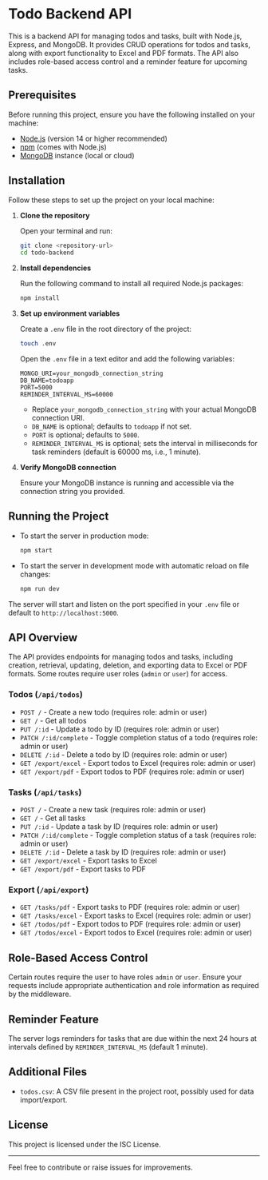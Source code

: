 # Todo Backend API

This is a backend API for managing todos and tasks, built with Node.js, Express, and MongoDB. It provides CRUD operations for todos and tasks, along with export functionality to Excel and PDF formats. The API also includes role-based access control and a reminder feature for upcoming tasks.

## Prerequisites

Before running this project, ensure you have the following installed on your machine:

- [Node.js](https://nodejs.org/) (version 14 or higher recommended)
- [npm](https://www.npmjs.com/get-npm) (comes with Node.js)
- [MongoDB](https://www.mongodb.com/) instance (local or cloud)

## Installation

Follow these steps to set up the project on your local machine:

1. **Clone the repository**

   Open your terminal and run:

   ```bash
   git clone <repository-url>
   cd todo-backend
   ```

2. **Install dependencies**

   Run the following command to install all required Node.js packages:

   ```bash
   npm install
   ```

3. **Set up environment variables**

   Create a `.env` file in the root directory of the project:

   ```bash
   touch .env
   ```

   Open the `.env` file in a text editor and add the following variables:

   ```env
   MONGO_URI=your_mongodb_connection_string
   DB_NAME=todoapp
   PORT=5000
   REMINDER_INTERVAL_MS=60000
   ```

   - Replace `your_mongodb_connection_string` with your actual MongoDB connection URI.
   - `DB_NAME` is optional; defaults to `todoapp` if not set.
   - `PORT` is optional; defaults to `5000`.
   - `REMINDER_INTERVAL_MS` is optional; sets the interval in milliseconds for task reminders (default is 60000 ms, i.e., 1 minute).

4. **Verify MongoDB connection**

   Ensure your MongoDB instance is running and accessible via the connection string you provided.

## Running the Project

- To start the server in production mode:

  ```bash
  npm start
  ```

- To start the server in development mode with automatic reload on file changes:

  ```bash
  npm run dev
  ```

The server will start and listen on the port specified in your `.env` file or default to `http://localhost:5000`.

## API Overview

The API provides endpoints for managing todos and tasks, including creation, retrieval, updating, deletion, and exporting data to Excel or PDF formats. Some routes require user roles (`admin` or `user`) for access.

### Todos (`/api/todos`)

- `POST /` - Create a new todo (requires role: admin or user)
- `GET /` - Get all todos
- `PUT /:id` - Update a todo by ID (requires role: admin or user)
- `PATCH /:id/complete` - Toggle completion status of a todo (requires role: admin or user)
- `DELETE /:id` - Delete a todo by ID (requires role: admin or user)
- `GET /export/excel` - Export todos to Excel (requires role: admin or user)
- `GET /export/pdf` - Export todos to PDF (requires role: admin or user)

### Tasks (`/api/tasks`)

- `POST /` - Create a new task (requires role: admin or user)
- `GET /` - Get all tasks
- `PUT /:id` - Update a task by ID (requires role: admin or user)
- `PATCH /:id/complete` - Toggle completion status of a task (requires role: admin or user)
- `DELETE /:id` - Delete a task by ID (requires role: admin or user)
- `GET /export/excel` - Export tasks to Excel
- `GET /export/pdf` - Export tasks to PDF

### Export (`/api/export`)

- `GET /tasks/pdf` - Export tasks to PDF (requires role: admin or user)
- `GET /tasks/excel` - Export tasks to Excel (requires role: admin or user)
- `GET /todos/pdf` - Export todos to PDF (requires role: admin or user)
- `GET /todos/excel` - Export todos to Excel (requires role: admin or user)

## Role-Based Access Control

Certain routes require the user to have roles `admin` or `user`. Ensure your requests include appropriate authentication and role information as required by the middleware.

## Reminder Feature

The server logs reminders for tasks that are due within the next 24 hours at intervals defined by `REMINDER_INTERVAL_MS` (default 1 minute).

## Additional Files

- `todos.csv`: A CSV file present in the project root, possibly used for data import/export.

## License

This project is licensed under the ISC License.

---

Feel free to contribute or raise issues for improvements.
